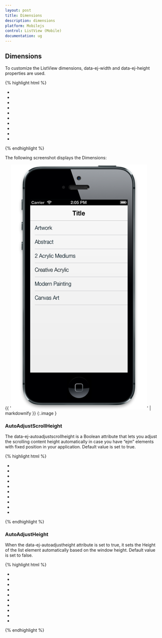 ```yaml
---
layout: post
title: Dimensions
description: dimensions
platform: Mobilejs
control: ListView (Mobile)
documentation: ug
---
```


## Dimensions

To customize the ListView dimensions, data-ej-width and data-ej-height properties are used.

{% highlight html %}



<div id="lb" data-role="ejmListView" data-ej-allowscrolling="true" data-ej-height="300">

<ul>

<li data-ej-text="Artwork"></li>

<li data-ej-text="Abstract"></li>

<li data-ej-text="2 Acrylic Mediums"></li>

<li data-ej-text="Creative Acrylic"></li>

<li data-ej-text="Modern Painting"></li>

<li data-ej-text="Canvas Art"></li>

<li data-ej-text="Black white"></li>

<li data-ej-text="Children"></li>

<li data-ej-text="Preschool Crafts"></li>

<li data-ej-text="School-age Crafts"></li>

</ul>

</div>



{% endhighlight %}



The following screenshot displays the Dimensions:

{{ '![Height z](Dimensions_images/Dimensions_img1.png)' | markdownify }}
{:.image }


### AutoAdjustScrollHeight

The data-ej-autoadjustscrollheight is a Boolean attribute that lets you adjust the scrolling content height automatically in case you have “ejm” elements with fixed position in your application. Default value is set to true.

{% highlight html %}



<div id="lb" data-role="ejmListView" data-ej-allowScrolling="true" data-ej-autoadjustscrollheight="true" >

<ul>

<li data-ej-text="Artwork"></li>

<li data-ej-text="Abstract"></li>

<li data-ej-text="2 Acrylic Mediums"></li>

<li data-ej-text="Creative Acrylic"></li>

<li data-ej-text="Modern Painting"></li>

<li data-ej-text="Canvas Art"></li>

<li data-ej-text="Black white"></li>

<li data-ej-text="Children"></li>

<li data-ej-text="Preschool Crafts"></li>

<li data-ej-text="School-age Crafts"></li>

</ul>

</div>



{% endhighlight %}



### AutoAdjustHeight	

When the data-ej-autoadjustheight attribute is set to true, it sets the Height of the list element automatically based on the window height. Default value is set to false.

{% highlight html %}



<div id="lb" data-role="ejmListView" data-ej-autoadjustheight="true">

<ul>

<li data-ej-text="Artwork"></li>

<li data-ej-text="Abstract"></li>

<li data-ej-text="2 Acrylic Mediums"></li>

<li data-ej-text="Creative Acrylic"></li>

<li data-ej-text="Modern Painting"></li>

<li data-ej-text="Canvas Art"></li>

<li data-ej-text="Black white"></li>

<li data-ej-text="Children"></li>

<li data-ej-text="Preschool Crafts"></li>

<li data-ej-text="School-age Crafts"></li>

</ul>

</div>



{% endhighlight %}



